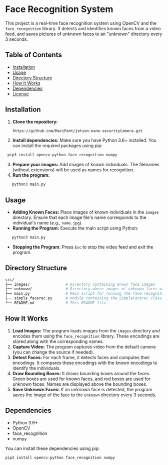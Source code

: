# Face Recognition System

This project is a real-time face recognition system using OpenCV and the `face_recognition` library. It detects and identifies known faces from a video feed, and saves pictures of unknown faces to an "unknown" directory every 3 seconds.

## Table of Contents

* [Installation](#installation)
* [Usage](#usage)
* [Directory Structure](#directory-structure)
* [How It Works](#how-it-works)
* [Dependencies](#dependencies)
* [License](#license)

## Installation

1. **Clone the repository:**

   ```bash
   https://github.com/MariPant/jetson-nano-securityCamera.git
   ```

2. **Install dependencies:**
   Make sure you have Python 3.6+ installed. You can install the required packages using pip:

  ```bash
   pip3 install opencv-python face_recognition numpy
   ```

3. **Prepare your images:**
   Add images of known individuals. The filenames (without extensions) will be used as names for recognition.
4. **Run the program:**

```bash
   python3 main.py
```

## Usage

* **Adding Known Faces:**
  Place images of known individuals in the `images` directory. Ensure that each image file's name corresponds to the individual's name (e.g., `name.jpg`).
* **Running the Program:**
  Execute the main script using Python:
```bash
   python3 main.py
```

* **Stopping the Program:**
  Press `Esc` to stop the video feed and exit the program.

## Directory Structure

```bash
src/
├── images/                # Directory containing known face images
├── unknown/               # Directory where images of unknown faces will be saved
├── main.py                # Main script for running the face recognition system
├── simple_facerec.py      # Module containing the SimpleFacerec class
└── README.md              # This README file
```


## How It Works

1. **Load Images:**
   The program loads images from the `images` directory and encodes them using the `face_recognition` library. These encodings are stored along with the corresponding names.
2. **Capture Video:**
   The program captures video from the default camera (you can change the source if needed).
3. **Detect Faces:**
   For each frame, it detects faces and computes their encodings. It compares these encodings with the known encodings to identify the individuals.
4. **Draw Bounding Boxes:**
   It draws bounding boxes around the faces. Green boxes are used for known faces, and red boxes are used for unknown faces. Names are displayed above the bounding boxes.
5. **Save Unknown Faces:**
   If an unknown face is detected, the program saves the image of the face to the `unknown` directory every 3 seconds.

## Dependencies

* Python 3.6+
* OpenCV
* face_recognition
* numpy

You can install these dependencies using pip:
```bash
pip3 install opencv-python face_recognition numpy
```
